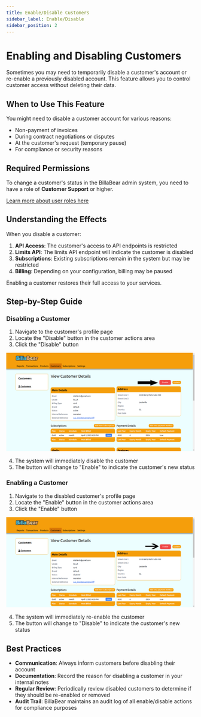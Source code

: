 ```yaml
---
title: Enable/Disable Customers
sidebar_label: Enable/Disable
sidebar_position: 2
---
```


# Enabling and Disabling Customers

Sometimes you may need to temporarily disable a customer's account or re-enable a previously disabled account. This feature allows you to control customer access without deleting their data.

## When to Use This Feature

You might need to disable a customer account for various reasons:
- Non-payment of invoices
- During contract negotiations or disputes
- At the customer's request (temporary pause)
- For compliance or security reasons

## Required Permissions

To change a customer's status in the BillaBear admin system, you need to have a role of **Customer Support** or higher.

[Learn more about user roles here](../user_roles/)

## Understanding the Effects

When you disable a customer:

1. **API Access**: The customer's access to API endpoints is restricted
2. **Limits API**: The limits API endpoint will indicate the customer is disabled
3. **Subscriptions**: Existing subscriptions remain in the system but may be restricted
4. **Billing**: Depending on your configuration, billing may be paused

Enabling a customer restores their full access to your services.

## Step-by-Step Guide

### Disabling a Customer

1. Navigate to the customer's profile page
2. Locate the "Disable" button in the customer actions area
3. Click the "Disable" button

![Click Disable button](./enable_disable_screenshots/1_click_disable.png)

4. The system will immediately disable the customer
5. The button will change to "Enable" to indicate the customer's new status

### Enabling a Customer

1. Navigate to the disabled customer's profile page
2. Locate the "Enable" button in the customer actions area
3. Click the "Enable" button

![Click Enable button](./enable_disable_screenshots/2_click_enable.png)

4. The system will immediately re-enable the customer
5. The button will change to "Disable" to indicate the customer's new status

## Best Practices

- **Communication**: Always inform customers before disabling their account
- **Documentation**: Record the reason for disabling a customer in your internal notes
- **Regular Review**: Periodically review disabled customers to determine if they should be re-enabled or removed
- **Audit Trail**: BillaBear maintains an audit log of all enable/disable actions for compliance purposes